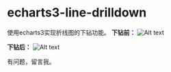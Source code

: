 # echarts3-line-drilldown
使用echarts3实现折线图的下钻功能。
**下钻前：**
![Alt text](./demo1.png)

**下钻后：**
![Alt text](./demo2.png)

有问题，留言我。

